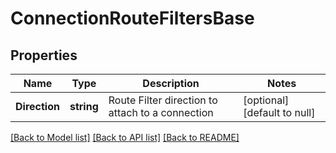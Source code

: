 # ConnectionRouteFiltersBase

## Properties
Name | Type | Description | Notes
------------ | ------------- | ------------- | -------------
**Direction** | **string** | Route Filter direction to attach to a connection | [optional] [default to null]

[[Back to Model list]](../README.md#documentation-for-models) [[Back to API list]](../README.md#documentation-for-api-endpoints) [[Back to README]](../README.md)

